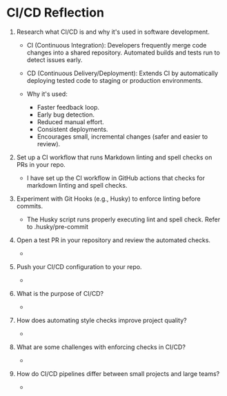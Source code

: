 # CI/CD Reflection

1. Research what CI/CD is and why it's used in software development.

   - CI (Continuous Integration): Developers frequently merge code changes into a
     shared repository. Automated builds and tests run to detect issues early.
   - CD (Continuous Delivery/Deployment): Extends CI by automatically deploying
     tested code to staging or production environments.

   - Why it's used:
     - Faster feedback loop.
     - Early bug detection.
     - Reduced manual effort.
     - Consistent deployments.
     - Encourages small, incremental changes (safer and easier to review).

1. Set up a CI workflow that runs Markdown linting and spell checks on PRs in
   your repo.

   - I have set up the CI workflow in GitHub actions that checks for markdown
     linting and spell checks.

1. Experiment with Git Hooks (e.g., Husky) to enforce linting before commits.

   - The Husky script runs properly executing lint and spell check. Refer to .husky/pre-commit

1. Open a test PR in your repository and review the automated checks.

   -

1. Push your CI/CD configuration to your repo.

   -

1. What is the purpose of CI/CD?

   -

1. How does automating style checks improve project quality?

   -

1. What are some challenges with enforcing checks in CI/CD?

   -

1. How do CI/CD pipelines differ between small projects and large teams?

   -
